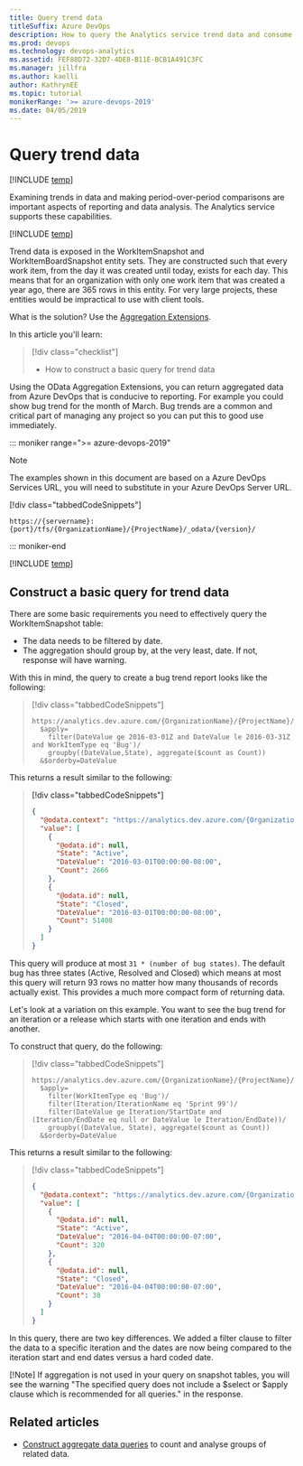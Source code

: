 ```yaml
---
title: Query trend data
titleSuffix: Azure DevOps 
description: How to query the Analytics service trend data and consume it in a client tool when working from Azure DevOps   
ms.prod: devops
ms.technology: devops-analytics
ms.assetid: FEF88D72-32D7-4DE8-B11E-BCB1A491C3FC
ms.manager: jillfra
ms.author: kaelli
author: KathrynEE
ms.topic: tutorial
monikerRange: '>= azure-devops-2019'
ms.date: 04/05/2019
---
```


# Query trend data

[!INCLUDE [temp](../_shared/version-azure-devops.md)]

Examining trends in data and making period-over-period comparisons are important aspects of reporting and data analysis. The Analytics service supports these capabilities.

[!INCLUDE [temp](../_shared/analytics-preview.md)]

Trend data is exposed in the WorkItemSnapshot and WorkItemBoardSnapshot entity sets. They are constructed such that every work item, from the day it was created until today, exists for each day. This means that for an organization with only one work item that was created a year ago, there are 365 rows in this entity. For very large projects, these entities would be impractical to use with client tools.

What is the solution? Use the [Aggregation Extensions](aggregated-data-analytics.md). 

In this article you'll learn: 

> [!div class="checklist"]
> * How to construct a basic query for trend data       

Using the OData Aggregation Extensions, you can return aggregated data from Azure DevOps that is conducive to reporting. For example you could show bug trend for the month of March. Bug trends are a common and critical part of managing any project so you can put this to good use immediately.

::: moniker range=">= azure-devops-2019"

> [!NOTE]
> The examples shown in this document are based on a Azure DevOps Services URL, you will need to substitute in your Azure DevOps Server URL.
> 
> [!div class="tabbedCodeSnippets"]
> ```OData
> https://{servername}:{port}/tfs/{OrganizationName}/{ProjectName}/_odata/{version}/
> ```
::: moniker-end

[!INCLUDE [temp](../_shared/api-versioning.md)]

<a id="trend-data" />

## Construct a basic query for trend data   
 
There are some basic requirements you need to effectively query the WorkItemSnapshot table:  
* The data needs to be filtered by date.
* The aggregation should group by, at the very least, date. If not, response will have warning.

With this in mind, the query to create a bug trend report looks like the following: 


> [!div class="tabbedCodeSnippets"]
> ```OData
> https://analytics.dev.azure.com/{OrganizationName}/{ProjectName}/_odata/{version}//WorkItemSnapshot?
>   $apply=
>     filter(DateValue ge 2016-03-01Z and DateValue le 2016-03-31Z and WorkItemType eq 'Bug')/
>     groupby((DateValue,State), aggregate($count as Count))
>   &$orderby=DateValue
> ```

This returns a result similar to the following:


> [!div class="tabbedCodeSnippets"]
> ```JSON
> {
>   "@odata.context": "https://analytics.dev.azure.com/{OrganizationName}/{ProjectName}/_odata/{version}//$metadata#WorkItemSnapshot(DateValue,State,Count)",
>   "value": [
>     {
>       "@odata.id": null,
>       "State": "Active",
>       "DateValue": "2016-03-01T00:00:00-08:00",
>       "Count": 2666
>     },
>     {
>       "@odata.id": null,
>       "State": "Closed",
>       "DateValue": "2016-03-01T00:00:00-08:00",
>       "Count": 51408
>     }
>   ]
> }
> ```

This query will produce at most ```31 * (number of bug states)```. The default bug has three states 
(Active, Resolved and Closed) which means at most this query will return 93 rows no matter 
how many thousands of records actually exist. This provides a much more compact form of returning data.

Let's look at a variation on this example. You want to see the bug trend for an iteration or a release which starts with one iteration and ends with another.  

To construct that query, do the following:  

> [!div class="tabbedCodeSnippets"]
> ```OData
> https://analytics.dev.azure.com/{OrganizationName}/{ProjectName}/_odata/{version}//WorkItemSnapshot?
>   $apply=
>     filter(WorkItemType eq 'Bug')/
>     filter(Iteration/IterationName eq 'Sprint 99')/
>     filter(DateValue ge Iteration/StartDate and (Iteration/EndDate eq null or DateValue le Iteration/EndDate))/
>     groupby((DateValue, State), aggregate($count as Count))
>   &$orderby=DateValue
> ```

This returns a result similar to the following:

> [!div class="tabbedCodeSnippets"]
> ```JSON
> {
>   "@odata.context": "https://analytics.dev.azure.com/{OrganizationName}/{ProjectName}/_odata/{version}//$metadata#WorkItemSnapshot(DateValue,State,Count)",
>   "value": [
>     {
>       "@odata.id": null,
>       "State": "Active",
>       "DateValue": "2016-04-04T00:00:00-07:00",
>       "Count": 320
>     },
>     {
>       "@odata.id": null,
>       "State": "Closed",
>       "DateValue": "2016-04-04T00:00:00-07:00",
>       "Count": 38
>     }
>   ]
> }
> ```

In this query, there are two key differences. We added a filter clause to filter the data to a specific iteration and the dates are now being compared to the iteration start and end dates versus a hard coded date.  
 
 [!Note]
 If aggregation is not used in your query on snapshot tables, you will see the warning "The specified query does not include a $select or $apply clause which is recommended for all queries." in the response. 

## Related articles

- [Construct aggregate data queries](aggregated-data-analytics.md) to count and analyse groups of related data.
